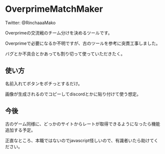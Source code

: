 # OverprimeMatchMaker
Twitter: @RinchaaaMako

Overprimeの交流戦のチーム分けを決めるツールです。

Overprimeで必要になるか不明ですが、古のツールを参考に突貫工事しました。

バグとか不具合とかあっても割り切って使っていただきたく。

## 使い方

名前入れてボタンをポチっとするだけ。

画像が生成されるのでコピーしてdiscordとかに貼り付けて使う想定。

## 今後

古のゲーム同様に、どっかのサイトからレートが取得できるようになったら機能追加する予定。

正直なところ、本職ではないのでjavascript怪しいので、有識者いたら助けてください。